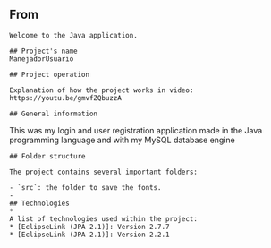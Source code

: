 ## From

    Welcome to the Java application.

    ## Project's name
    ManejadorUsuario

    ## Project operation

    Explanation of how the project works in video:
    https://youtu.be/gmvfZQbuzzA

    ## General information
 
This was my login and user registration application made in the Java programming language and with my MySQL database engine

    ## Folder structure

    The project contains several important folders:

    - `src`: the folder to save the fonts.
    -
    ## Technologies
    *
    A list of technologies used within the project:
    * [EclipseLink (JPA 2.1)]: Version 2.7.7
    * [EclipseLink (JPA 2.1)]: Version 2.2.1